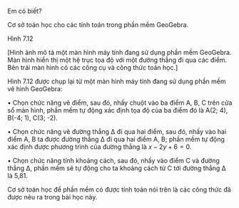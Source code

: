 Em có biết?

Cơ sở toán học cho các tính toán trong phần mềm GeoGebra.

Hình 7.12

[Hình ảnh mô tả một màn hình máy tính đang sử dụng phần mềm GeoGebra. Màn hình hiển thị một hệ trục tọa độ với một đường thẳng đi qua các điểm. Bên trái màn hình có các công cụ và công thức toán học.]

Hình 7.12 được chụp lại từ một màn hình máy tính đang sử dụng phần mềm vẽ hình GeoGebra:

• Chọn chức năng vẽ điểm, sau đó, nhấy chuột vào ba điểm A, B, C trên cửa sổ màn hình, phần mềm tự động xác định tọa độ của ba điểm đó là A(2; 4), B(-4; 1), C(3; -2).

• Chọn chức năng vẽ đường thẳng Δ đi qua hai điểm, sau đó, nhấy vào hai điểm A, B ta được đường thẳng Δ đi qua hai điểm A, B; phần mềm tự động xác định được phương trình của đường thẳng là $x - 2y + 6 = 0$.

• Chọn chức năng tính khoảng cách, sau đó, nhấy vào điểm C và đường thẳng Δ, phần mềm sẽ tự động cho ta khoảng cách từ C tới đường thẳng Δ là 5,81.

Cơ sở toán học để phần mềm có được tính toán nói trên là các công thức đã được nêu ra trong bài học này.